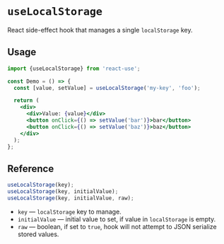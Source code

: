 # `useLocalStorage`

React side-effect hook that manages a single `localStorage` key.


## Usage

```jsx
import {useLocalStorage} from 'react-use';

const Demo = () => {
  const [value, setValue] = useLocalStorage('my-key', 'foo');

  return (
    <div>
      <div>Value: {value}</div>
      <button onClick={() => setValue('bar')}>bar</button>
      <button onClick={() => setValue('baz')}>baz</button>
    </div>
  );
};
```


## Reference

```js
useLocalStorage(key);
useLocalStorage(key, initialValue);
useLocalStorage(key, initialValue, raw);
```

- `key` &mdash; `localStorage` key to manage.
- `initialValue` &mdash; initial value to set, if value in `localStorage` is empty.
- `raw` &mdash; boolean, if set to `true`, hook will not attempt to JSON serialize stored values.
